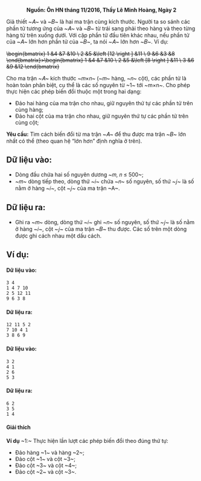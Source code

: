 **<center>Nguồn: Ôn HN tháng 11/2016, Thầy Lê Minh Hoàng, Ngày 2</center>**

Giả thiết ~𝐴~ và ~𝐵~ là hai ma trận cùng kích thước. Người ta so sánh các phần tử tương ứng của ~𝐴~ và ~𝐵~ từ trái sang phải theo hàng và theo từng hàng từ trên xuống dưới. Với cặp phần tử đầu tiên khác nhau, nếu phần tử của ~𝐴~ lớn hơn phần tử của ~𝐵~, ta nói ~𝐴~ lớn hơn ~𝐵~. Ví dụ:

~~\begin{bmatrix}
1 &4  &7 &10 \\ 
2 &5  &\left [12  \right ]  &11 \\ 
9 &6  &3  &8 
\end{bmatrix}>\begin{bmatrix}
1 &4  &7 &10 \\ 
2 &5  &\left [8 \right ]  &11 \\ 
3 &6  &9  &12 
\end{bmatrix}~~

Cho ma trận ~𝐴~ kích thước ~𝑚×𝑛~ (~𝑚~ hàng, ~𝑛~ cột), các phần tử là hoàn toàn phân biệt, cụ thể là các số nguyên từ ~1~ tới ~m×n~. Cho phép thực hiện các phép biến đổi thuộc một trong hai dạng:
- Đảo hai hàng của ma trận cho nhau, giữ nguyên thứ tự các phần tử trên cùng hàng;
- Đảo hai cột của ma trận cho nhau, giữ nguyên thứ tự các phần tử trên cùng cột;

**Yêu cầu:** Tìm cách biến đổi từ ma trận ~𝐴~ để thu được ma trận ~𝐵~ lớn nhất có thể (theo quan hệ “lớn hơn” định nghĩa ở trên).

## Dữ liệu vào:
- Dòng đầu chứa hai số nguyên dương ~𝑚, 𝑛 ≤ 500~;
- ~𝑚~ dòng tiếp theo, dòng thứ ~𝑖~ chứa ~𝑛~ số nguyên, số thứ ~𝑗~ là số nằm ở hàng ~𝑖~, cột ~𝑗~ của ma trận ~A~.

## Dữ liệu ra:
- Ghi ra ~𝑚~ dòng, dòng thứ ~𝑖~ ghi ~𝑛~ số nguyên, số thứ ~𝑗~ là số nằm ở hàng ~𝑖~, cột ~𝑗~ của ma trận ~𝐵~ thu được.
Các số trên một dòng được ghi cách nhau một dấu cách.

## Ví dụ:
#### Dữ liệu vào:
```
3 4
1 4 7 10
2 5 12 11
9 6 3 8
```

#### Dữ liệu ra:
```
12 11 5 2
7 10 4 1
3 8 6 9
```

#### Dữ liệu vào:
```
3 2
4 1
2 6
5 3
```

#### Dữ liệu ra:
```
6 2
3 5
1 4
```

#### Giải thích
**Ví dụ** ~1:~ Thực hiện lần lượt các phép biến đổi theo đúng thứ tự:
- Đảo hàng ~1~ và hàng ~2~;
- Đảo cột ~1~ và cột ~3~;
- Đảo cột ~3~ và cột ~4~;
- Đảo cột ~2~ và cột ~3~.